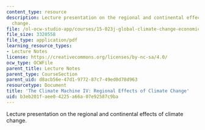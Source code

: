 ```yaml
---
content_type: resource
description: Lecture presentation on the regional and continental effects of climate
  change.
file: /ol-ocw-studio-app/courses/15-023j-global-climate-change-economics-science-and-policy-spring-2008/b3eb201faee04225a66a07e92587c9ba_lec16.pdf
file_size: 3320558
file_type: application/pdf
learning_resource_types:
- Lecture Notes
license: https://creativecommons.org/licenses/by-nc-sa/4.0/
ocw_type: OCWFile
parent_title: Lecture Notes
parent_type: CourseSection
parent_uid: d8acb56e-47d1-9772-87c7-49ed0d78d963
resourcetype: Document
title: 'The Climate Machine IV: Regional Effects of Climate Change'
uid: b3eb201f-aee0-4225-a66a-07e92587c9ba
---
```

Lecture presentation on the regional and continental effects of climate change.